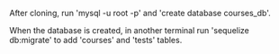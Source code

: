 After cloning, run 'mysql -u root -p' and 'create database courses_db'.

When the database is created, in another terminal run 'sequelize db:migrate' to add 'courses' and 'tests' tables.
